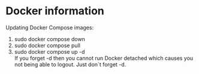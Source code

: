 # Docker information

Updating Docker Compose images:

1. sudo docker compose down
2. sudo docker compose pull
3. sudo docker compose up -d  
If you forget -d then you cannot run Docker detached which causes you not being able to logout. Just don´t forget -d.